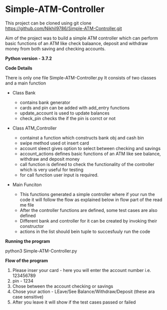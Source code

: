 # Simple-ATM-Controller

This project can be cloned using git clone https://github.com/Nikhil9786/Simple-ATM-Controller.git

Aim of the project was to build a simple ATM controller which can perform basic functions of an ATM like check balaance, deposit and withdraw money from both saving and checking accounts.

**Python version - 3.7.2**

**Code Details**

There is only one file Simple-ATM-Controller.py
It consists of two classes and a main function
* Class Bank
  * contains bank generator
  * cards and pin can be added with add_entry functions
  * update_account is used to update balances
  * check_pin checks the if the pin is corrct or not

* Class ATM_Controller
  * containst a function which constructs bank obj and cash bin
  * swipe method used ot insert card
  * account sleect gives option to select between checking and savings
  * account_actions defines basic functions of an ATM like see balance, withdraw and deposit money
  * call function is defined to check the functionality of the controller which is very useful for testing
  * for call function user input is required.
 
* Main Funciton
  * This functions generated a simple controller where if your run the code it will follow the flow as explained below in flow part of the read me file
  * After the controller functions are defined, some test cases are also defined
  * Different bank and controller for it can be created by invoking their constructor
  * actions in the list should bein tuple to succesfuuly run the code

**Running the program**

python3 Simple-ATM-Controller.py

**Flow of the program**

1. Please inser your card - here you will enter the account number i.e. 123456789
2. pin - 1234
3. Chose between the account checking or savings
4. Chose your action - LEave/See Balance/Withdraw/Deposit (these ara case sensitive)
5. After you leave it will show if the test cases passed or failed
